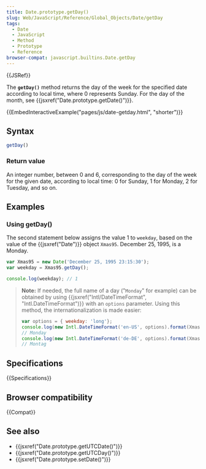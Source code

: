 ```yaml
---
title: Date.prototype.getDay()
slug: Web/JavaScript/Reference/Global_Objects/Date/getDay
tags:
  - Date
  - JavaScript
  - Method
  - Prototype
  - Reference
browser-compat: javascript.builtins.Date.getDay
---
```

{{JSRef}}

The **`getDay()`** method returns the
day of the week for the specified date according to local time, where 0 represents
Sunday. For the day of the month, see {{jsxref("Date.prototype.getDate()")}}.

{{EmbedInteractiveExample("pages/js/date-getday.html", "shorter")}}

## Syntax

```js
getDay()
```

### Return value

An integer number, between 0 and 6, corresponding to the day of the week for the given
date, according to local time: 0 for Sunday, 1 for Monday, 2 for Tuesday, and so on.

## Examples

### Using getDay()

The second statement below assigns the value 1 to `weekday`, based on the
value of the {{jsxref("Date")}} object `Xmas95`. December 25, 1995, is a
Monday.

```js
var Xmas95 = new Date('December 25, 1995 23:15:30');
var weekday = Xmas95.getDay();

console.log(weekday); // 1
```

> **Note:** If needed, the full name of a day ("`Monday`" for
> example) can be obtained by using {{jsxref("Intl/DateTimeFormat", "Intl.DateTimeFormat")}}
> with an `options` parameter. Using this method, the internationalization is
> made easier:
>
> ```js
> var options = { weekday: 'long'};
> console.log(new Intl.DateTimeFormat('en-US', options).format(Xmas95));
> // Monday
> console.log(new Intl.DateTimeFormat('de-DE', options).format(Xmas95));
> // Montag
> ```

## Specifications

{{Specifications}}

## Browser compatibility

{{Compat}}

## See also

- {{jsxref("Date.prototype.getUTCDate()")}}
- {{jsxref("Date.prototype.getUTCDay()")}}
- {{jsxref("Date.prototype.setDate()")}}
